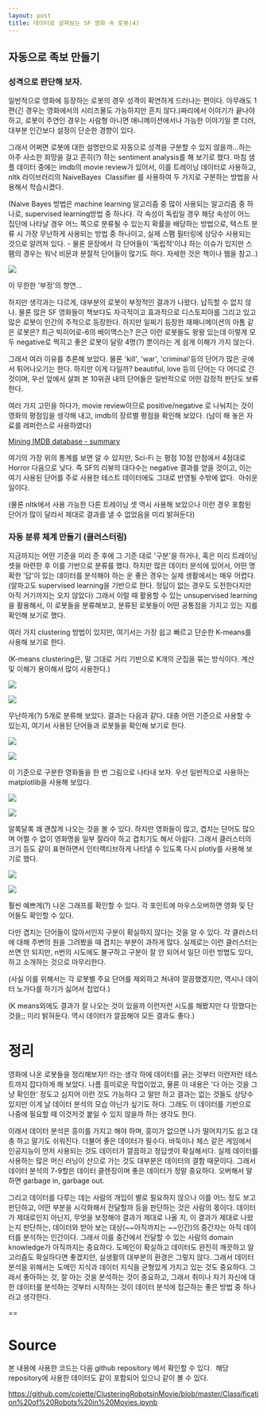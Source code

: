 ```yaml
---
layout: post
title: 데이터로 살펴보는 SF 영화 속 로봇(4)
---
```


## 자동으로 족보 만들기

### 성격으로 판단해 보자.

일반적으로 영화에 등장하는 로봇의 경우 성격이 확연하게 드러나는 편이다. 아무래도 1편(긴 경우는 영화에서의 시리즈물도 가능하지만 흔치 않다.)짜리에서 이야기가 끝나야 하고, 로봇이 주연인 경우는 사람형 아니면 애니메이션에서나 가능한 이야기일 뿐 더러, 대부분 인간보다 설정이 단순한 경향이 있다. 

그래서 어쩌면 로봇에 대한 설명만으로 자동으로 성격을 구분할 수 있지 않을까...하는 아주 사소한 희망을 걸고 흔히(?) 하는 sentiment analysis를 해 보기로 했다. 마침 샘플 데이터 중에는 imdb의 movie review가 있어서, 이를 트레이닝 데이터로 사용하고, nltk 라이브러리의 NaiveBayes  Classifier 를 사용하여 두 가지로 구분하는 방법을 사용해서 학습시켰다. 

(Naive Bayes 방법은 machine learning 알고리즘 중 많이 사용되는 알고리즘 중 하나로, supervised learning방법 중 하나다. 각 속성이 독립일 경우 해당 속성이 어느 집단에 나타날 경우 어느 쪽으로 분류될 수 있는지 확률을 배당하는 방법으로, 텍스트 분류 시 가장 무난하게 사용되는 방법 중 하나이고, 실제 스팸 필터링에 상당수 사용되는 것으로 알려져 있다. - 물론 문장에서 각 단어들이 '독립적'이냐 하는 이슈가 있지만 스팸의 경우는 워낙 비문과 분절적 단어들이 많기도 하다. 자세한 것은 책이나 웹을 참고..)

![](https://t1.daumcdn.net/thumb/R1280x0/?fname=http://t1.daumcdn.net/brunch/service/user/GxW/image/ZNDJHPFghMT1ATChwbvASg558as.png)

이 무한한 '부정'의 향연...

하지만 생각과는 다르게, 대부분의 로봇이 부정적인 결과가 나왔다. 납득할 수 없지 않나. 물론 많은 SF 영화들이 책보다도 자극적이고 효과적으로 디스토피아를 그리고 있고 많은 로봇이 인간의 주적으로 등장한다. 하지만 일찌기 등장한 재패니메이션의 아톰 같은 로봇은? 최근 빅히어로-6의 베이맥스는? 은근 이런 로봇들도 왕왕 있는데 이렇게 모두 negative로 찍히고 좋은 로봇이 달랑 4명(?) 뿐이라는 게 쉽게 이해가 가지 않는다.

그래서 여러 이유를 추론해 보았다. 물론 'kill', 'war', 'criminal'등의 단어가 많은 곳에서 튀어나오기는 한다. 하지만 이게 다일까? beautiful, love 등의 단어는 다 어디로 간 것이며, 우선 앞에서 살펴 본 10위권 내의 단어들은 일반적으로 어떤 감정적 판단도 보류한다.

여러 가지 고민을 하다가, movie review이므로 positive/negative 로 나눠지는 것이 영화의 평점임을 생각해 내고, imdb의 장르별 평점을 확인해 보았다. (남이 해 놓은 자료를 레퍼런스로 사용하였다)

[Mining IMDB database - summary](http://chipjacks.com/projects/2013/09/24/IMDB-Stats.html)

여기의 가장 위의 통계를 보면 알 수 있지만, Sci-Fi 는 평점 10점 만점에서 4점대로 Horror 다음으로 낮다. 즉 SF의 리뷰의 대다수는 negative 결과를 얻을 것이고, 이는 여기 사용된 단어를 주로 사용한 테스트 데이터에도 그대로 반영될 수밖에 없다.  아쉬운 일이다.

(물론 nltk에서 사용 가능한 다른 트레이닝 셋 역시 사용해 보았으나 이런 경우 포함된 단어가 많이 달라서 제대로 결과를 낼 수 없었음을 미리 밝혀둔다)

### 자동 분류 체계 만들기 (클러스터링)

지금까지는 어떤 기준을 미리 준 후에 그 기준 대로 '구분'을 하거나, 혹은 미리 트레이닝 셋을 마련한 후 이를 기반으로 분류를 했다. 하지만 많은 데이터 분석에 있어서, 어떤 명확한 '답'이 있는 데이터를 분석해야 하는 운 좋은 경우는 실제 생활에서는 매우 어렵다.(알파고도 supervised learning을 기반으로 한다. 정답이 없는 경우도 도전한다지만 아직 거기까지는 오지 않았다) 그래서 이럴 때 활용할 수 있는 unsupervised learning을 활용해서, 이 로봇들을 분류해보고, 분류된 로봇들이 어떤 공통점을 가지고 있는 지를 확인해 보기로 했다.

여러 가지 clustering 방법이 있지만, 여기서는 가장 쉽고 빠르고 단순한 K-means를 사용해 보기로 한다.

(K-means clustering은, 말 그대로 거리 기반으로 K개의 군집을 묶는 방식이다. 계산 및 이해가 용이해서 많이 사용한다.)

![](https://t1.daumcdn.net/thumb/R1280x0/?fname=http://t1.daumcdn.net/brunch/service/user/GxW/image/-xIX9Y2Gtb90oQt-n61y0-bcNwY.png)

![](https://t1.daumcdn.net/thumb/R1280x0/?fname=http://t1.daumcdn.net/brunch/service/user/GxW/image/CsSTn-EhcZD1hIMZuYLKH_oXNn0.png)

무난하게(?) 5개로 분류해 보았다. 결과는 다음과 같다. 대충 어떤 기준으로 사용할 수 있는지, 여기서 사용된 단어들과 로봇들을 확인해 보기로 한다.

![](https://t1.daumcdn.net/thumb/R1280x0/?fname=http://t1.daumcdn.net/brunch/service/user/GxW/image/wkwnpGLxkQrclurTmdlgNm4AvSA.png)

![](https://t1.daumcdn.net/thumb/R1280x0/?fname=http://t1.daumcdn.net/brunch/service/user/GxW/image/nf3PM5mFkJR2JaAeGZiXJqmBCeo.png)

이 기준으로 구분한 영화들을 한 번 그림으로 나타내 보자. 우선 일반적으로 사용하는 matplotlib을 사용해 보았다.

![](https://t1.daumcdn.net/thumb/R1280x0/?fname=http://t1.daumcdn.net/brunch/service/user/GxW/image/CX1tzqY2rVSAUvsI8MPGGQ9ZNoA.png)

![](https://t1.daumcdn.net/thumb/R1280x0/?fname=http://t1.daumcdn.net/brunch/service/user/GxW/image/d-yCdzZrfsI_nRvjZpdg1-knFxw.png)

알록달록 꽤 괜찮게 나오는 것을 볼 수 있다. 하지만 영화들이 많고, 겹치는 단어도 많으며 어쩔 수 없이 영화명을 일부 잘라야 하고 겹치기도 해서 아쉽다. 그래서 클러스터의 크기 등도 같이 표현하면서 인터랙티브하게 나타낼 수 있도록 다시 plotly를 사용해 보기로 했다.

![](https://t1.daumcdn.net/thumb/R1280x0/?fname=http://t1.daumcdn.net/brunch/service/user/GxW/image/uMTjzUonalelcxrj2ebtZuPhSxw.png)

![](https://t1.daumcdn.net/thumb/R1280x0/?fname=http://t1.daumcdn.net/brunch/service/user/GxW/image/2cU2N1LSY74UjslOjZo2_iXyl-4.png)

훨씬 예쁘게(?) 나온 그래프를 확인할 수 있다. 각 포인트에 마우스오버하면 영화 및 단어들도 확인할 수 있다. 

다만 겹치는 단어들이 많아서인지 구분이 확실하지 않다는 것을 알 수 있다. 각 클러스터에 대해 주변의 원을 그려봤을 때 겹치는 부분이 과하게 많다. 실제로는 이런 클러스터는 쓰면 안 되지만, n번의 시도에도 불구하고 구분이 잘 안 되어서 일단 이런 방법도 있다, 하고 소개하는 것으로 마무리한다. 

(사실 이를 위해서는 각 로봇별 주요 단어를 제외하고 쳐내야 깔끔했겠지만, 역시나 데이터 노가다를 하기가 싫어서 접었다.)

(K means외에도 결과가 잘 나오는 것이 있을까 이런저런 시도를 해봤지만 다 망했다는 것을;; 미리 밝혀둔다. 역시 데이터가 깔끔해야 모든 결과도 좋다.)

정리
==

영화에 나온 로봇들을 정리해보자!! 라는 생각 하에 데이터를 긁는 것부터 이런저런 테스트까지 잡다하게 해 보았다. 나름 흥미로운 작업이었고, 물론 이 내용은 '다 아는 것을 그냥 확인한' 정도고 심지어 이런 것도 가능하다 고 말만 하고 결과는 없는 것들도 상당수 있지만 이게 날 데이터 분석의 모습 아닌가 싶기도 하다. 그래도 이 데이터를 기반으로 나중에 필요할 때 이것저것 붙일 수 있지 않을까 하는 생각도 한다.

이래서 데이터 분석은 흥미를 가지고 해야 하며, 흥미가 없으면 나가 떨어지기도 쉽고 대충 하고 말기도 쉬워진다. 더불어 좋은 데이터가 필수다. 바둑이나 체스 같은 게임에서 인공지능이 먼저 사용되는 것도 데이터가 깔끔하고 정답셋이 확실해서다. 실제 데이터를 사용하는 많은 머신 러닝이 산으로 가는 것도 대부분은 데이터의 결함 때문이다. 그래서 데이터 분석의 7-9할은 데이터 클렌징이며 좋은 데이터가 정말 중요하다. 오버해서 말하면 garbage in, garbage out.

그리고 데이터를 다루는 데는 사람의 개입이 별로 필요하지 않으나 이를 어느 정도 보고 판단하고, 어떤 부분을 시각화해서 전달할까 등을 판단하는 것은 사람의 몫이다. 데이터가 제대로인지 아닌지, 무엇을 보정해야 결과가 제대로 나올 지, 이 결과가 제대로 나왔는지 판단하는, 데이터와 받아 보는 대상(~~아직까지는 ~~인간)의 중간자는 아직 데이터를 분석하는 인간이다. 그래서 이를 중간에서 전달할 수 있는 사람의 domain knowledge가 아직까지는 중요하다. 도메인이 확실하고 데이터도 완전히 깨끗하고 알고리즘도 확실하다면 좋겠지만, 실생활의 대부분의 환경은 그렇지 않다. 그래서 데이터 분석을 위해서는 도메인 지식과 데이터 지식을 균형있게 가지고 있는 것도 중요하다. 그래서 좋아하는 것, 잘 아는 것을 분석하는 것이 중요하고, 그래서 취미나 자기 자신에 대한 데이터를 분석하는 것부터 시작하는 것이 데이터 분석에 접근하는 좋은 방법 중 하나라고 생각한다.

==

Source
======

본 내용에 사용한 코드는 다음 github repository 에서 확인할 수 있다. 
해당 repository에 사용한 데이터도 같이 포함되어 있으니 같이 볼 수 있다. 

<https://github.com/cojette/ClusteringRobotsinMovie/blob/master/Classification%20of%20Robots%20in%20Movies.ipynb>
